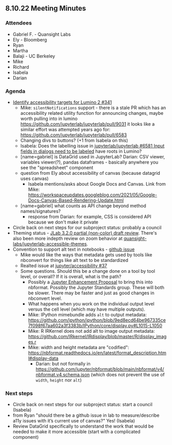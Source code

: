 ## 8.10.22 Meeting Minutes

### Attendees

- Gabriel F. - Quansight Labs
- Ely - Bloomberg
- Ryan
- Martha
- Balaji - UC Berkeley
- Mike
- Richard
- Isabela
- Darian

### Agenda

- [Identify accessibility targets for Lumino 2 #341](https://github.com/jupyterlab/lumino/issues/341)
   - Mike: `silentNotifications` support - there is a stale PR which has an accessibility related utility function for announcing changes, maybe worth pulling into in lumino https://github.com/jupyterlab/jupyterlab/pull/9031 it looks like a similar effort was attempted years ago for: https://github.com/jupyterlab/jupyterlab/pull/6583
   - Changing divs to buttons? (+1 from Isabela on this)
   - Isabela: Does the labelling issue in [jupyterlab/jupyterlab #6581 Input fields in dialogs need to be labeled](https://github.com/jupyterlab/jupyterlab/issues/6581) have roots in Lumino?
   - [name=gabriel] is DataGrid used in JupyterLab? Darian: CSV viewer, variables viewer(?), pandas dataframes - basically anywhere you see the "spreadsheet" component
   - question from Ely about accessibility of canvas (because datagrid uses canvas)
       - Isabela mentions/asks about Google Docs and Canvas. Link from Mike: https://workspaceupdates.googleblog.com/2021/05/Google-Docs-Canvas-Based-Rendering-Update.html
   - [name=gabriel] what counts as API change beyond method names/signatures? 
       - response from Darian: for example, CSS is considered API because we don't make it private
- Circle back on next steps for our subproject status: probably a council
- Theming status - [JLab 3.2.0 partial (non-color) draft review](https://github.com/Quansight-Labs/accessibility/pull/9#issuecomment-1184017454). There's also been more indepth review on zoom behavior at [quansight-labs/jupyterlab-accessible-themes](https://github.com/Quansight-Labs/jupyterlab-accessible-themes/issues).
- Convention to support alt text in notebooks - [github issue](https://github.com/jupyter/accessibility/issues/98)
    - Mike would like the ways that metadata gets used by tools like nbconvert for things like alt text to be standardized
    - Realted issue at [jupyter/accessibility #37](https://github.com/jupyter/accessibility/issues/37)
    - Some questions. Should this be a change done on a tool by tool level, or overall? If it is overall, what is the path?
        - Possibly a [Jupyter Enhancement Proposal](https://jupyter.org/enhancement-proposals/) to bring this into nbformat. Possibly the Jupyter Standards group. These will both be slower. There may be faster and just as good changes in nbconvert level.
        - What happens when you work on the individual output level versus the cell level (which may have multiple outputs).
        - Mike: IPython mimebundle adds `alt` to output metadata: https://github.com/ipython/ipython/blob/9ed8ecd64be967335ce7f098f67aa602a3f3383b/IPython/core/display.py#L1015-L1050
        - Mike: R  IRKernel does not add alt to image output metadata: https://github.com/IRkernel/IRdisplay/blob/master/R/display_images.r
        - Mike: width and height metadata are "codified": https://nbformat.readthedocs.io/en/latest/format_description.html#display-data
          - Darian: but not formally in https://github.com/jupyter/nbformat/blob/main/nbformat/v4/nbformat.v4.schema.json (which does not prevent the use of `width`, `height` nor `alt`)

### Next steps
- Circle back on next steps for our subproject status: start a council (Isabela)
- from Ryan "should there be a github issue in lab to measure/describe a11y issues with it’s current use of canvas?" Yes! (Isabela)
- Review DataGrid specifically to understand the work that would be needed to make it more accessible (start with a complicated component)